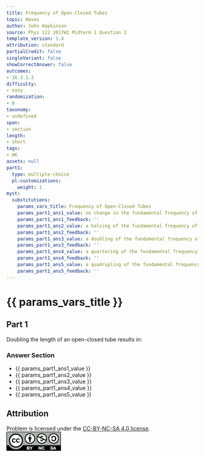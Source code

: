 ```yaml
---
title: Frequency of Open-Closed Tubes
topic: Waves
author: John Hopkinson
source: Phys 122 2017W2 Midterm 1 Question 2
template_version: 1.4
attribution: standard
partialCredit: false
singleVariant: false
showCorrectAnswer: false
outcomes:
- 16.3.1.3
difficulty:
- easy
randomization:
- 0
taxonomy:
- undefined
span:
- section
length:
- short
tags:
- AK
assets: null
part1:
  type: multiple-choice
  pl-customizations:
    weight: 1
myst:
  substitutions:
    params_vars_title: Frequency of Open-Closed Tubes
    params_part1_ans1_value: no change in the fundamental frequency of the tube
    params_part1_ans1_feedback: ''
    params_part1_ans2_value: a halving of the fundamental frequency of the tube
    params_part1_ans2_feedback: ''
    params_part1_ans3_value: a doubling of the fundamental frequency of the tube
    params_part1_ans3_feedback: ''
    params_part1_ans4_value: a quartering of the fundamental frequency of the tube
    params_part1_ans4_feedback: ''
    params_part1_ans5_value: a quadrupling of the fundamental frequency of the tube
    params_part1_ans5_feedback: ''
---
```

# {{ params_vars_title }}

## Part 1

Doubling the length of an open-closed tube results in:

### Answer Section

- {{ params_part1_ans1_value }}
- {{ params_part1_ans2_value }}
- {{ params_part1_ans3_value }}
- {{ params_part1_ans4_value }}
- {{ params_part1_ans5_value }}

## Attribution

Problem is licensed under the [CC-BY-NC-SA 4.0 license](https://creativecommons.org/licenses/by-nc-sa/4.0/).<br> ![The Creative Commons 4.0 license requiring attribution-BY, non-commercial-NC, and share-alike-SA license.](https://raw.githubusercontent.com/firasm/bits/master/by-nc-sa.png)